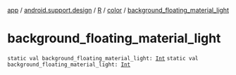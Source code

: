 [app](../../../index.md) / [android.support.design](../../index.md) / [R](../index.md) / [color](index.md) / [background_floating_material_light](./background_floating_material_light.md)

# background_floating_material_light

`static val background_floating_material_light: `[`Int`](https://kotlinlang.org/api/latest/jvm/stdlib/kotlin/-int/index.html)
`static val background_floating_material_light: `[`Int`](https://kotlinlang.org/api/latest/jvm/stdlib/kotlin/-int/index.html)